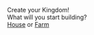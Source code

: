 Create your Kingdom!   
What will you start building?  
[House](choices/house.md) or [Farm](choices/farm.md)